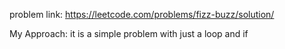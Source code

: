 problem link: https://leetcode.com/problems/fizz-buzz/solution/

My Approach: it is a simple problem with just a loop and if

